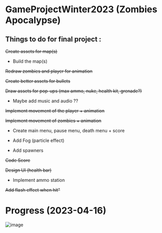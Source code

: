 # GameProjectWinter2023 (Zombies Apocalypse)

## Things to do for final project : 

<del> Create assets for map(s) </del>

- Build the map(s)

<del> Redraw zombies and player for animation  </del>

<del> Create better assets for bullets  </del>

<del> Draw assets for pop-ups (max ammo, nuke, health kit, grenade?)  </del>

- Maybe add music and audio ?? 

<del> Implement movement of the player + animation  </del>

<del> Implement movement of zombies + animation  </del>

- Create main menu, pause menu, death menu + score

- Add Fog (particle effect)

- Add spawners

<del> Code Score  </del>

<del> Design UI (health bar)  </del>

- Implement ammo station

<del> Add flash effect when hit"  </del>

# Progress (2023-04-16)
![image](https://user-images.githubusercontent.com/99833243/232360770-d657c494-1653-4e1f-a736-a59e664ed29e.png)


